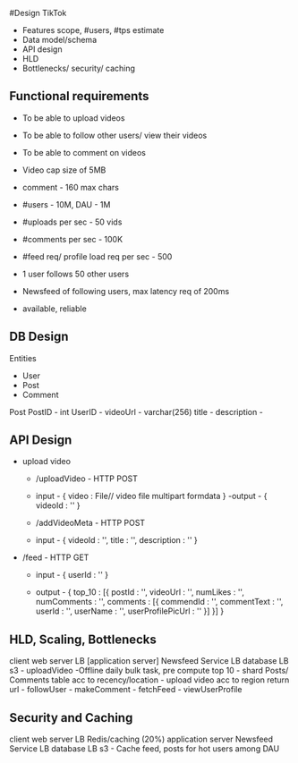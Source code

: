 #Design TikTok
- Features scope, #users, #tps estimate
- Data model/schema
- API design
- HLD
- Bottlenecks/ security/ caching

## Functional requirements 
- To be able to upload videos
- To be able to follow other users/ view their videos
- To be able to comment on videos
- Video cap size of 5MB
- comment - 160 max chars  
- #users - 10M, DAU - 1M
- #uploads per sec - 50 vids
- #comments per sec - 100K
- #feed req/ profile load req per sec - 500  
- 1 user follows 50 other users

- Newsfeed of following users, max latency req of 200ms
- available, reliable 

## DB Design
Entities
- User
- Post
- Comment

Post
PostID - int
UserID - 
videoUrl - varchar(256)
title - 
description - 

## API Design
- upload video 
  - /uploadVideo - HTTP POST
  - input - {
    video : File// video file multipart formdata
  }
  -output - {
    videoId : ''
  }

  - /addVideoMeta - HTTP POST
  - input - {
    videoId : '',
    title : '',
    description : ''
  }

- /feed - HTTP GET 
  - input - {
    userId : ''
  }

  - output - {
    top_10 : [{
        postId : '',
        videoUrl : '',
        numLikes : '',
        numComments : '',
        comments : [{
            commendId : '',
            commentText : '',
            userId : '',
            userName : '',
            userProfilePicUrl : '' 
        }]
    }]
  }
    

## HLD, Scaling, Bottlenecks
client    web server          LB     [application server]  Newsfeed Service                             LB      database                                                   LB   s3
          - uploadVideo                                     -Offline daily bulk task, pre compute top 10       - shard Posts/ Comments table acc to recency/location            - upload video acc to region return url
          - followUser
          - makeComment
          - fetchFeed
          - viewUserProfile     


## Security and Caching
client    web server  LB   Redis/caching (20%)    application server  Newsfeed Service    LB       database    LB     s3
                          - Cache feed, posts for hot users among DAU
